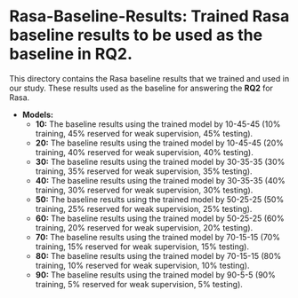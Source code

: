 # Rasa-Baseline-Results: Trained Rasa baseline results to be used as the baseline in RQ2.

This directory contains the Rasa baseline results that we trained and used in our study. These results used as the baseline
for answering the **RQ2** for Rasa.

* **Models:**
  * **10:** The baseline results using the trained model by 10-45-45 (10% training, 45% reserved for weak supervision, 45% testing).
  * **20:** The baseline results using the trained model by 10-45-45 (20% training, 40% reserved for weak supervision, 40% testing).
  * **30:** The baseline results using the trained model by 30-35-35 (30% training, 35% reserved for weak supervision, 35% testing).
  * **40:** The baseline results using the trained model by 30-35-35 (40% training, 30% reserved for weak supervision, 30% testing).
  * **50:** The baseline results using the trained model by 50-25-25 (50% training, 25% reserved for weak supervision, 25% testing).
  * **60:** The baseline results using the trained model by 50-25-25 (60% training, 20% reserved for weak supervision, 20% testing).
  * **70:** The baseline results using the trained model by 70-15-15 (70% training, 15% reserved for weak supervision, 15% testing).
  * **80:** The baseline results using the trained model by 70-15-15 (80% training, 10% reserved for weak supervision, 10% testing).
  * **90:** The baseline results using the trained model by 90-5-5 (90% training, 5% reserved for weak supervision, 5% testing).